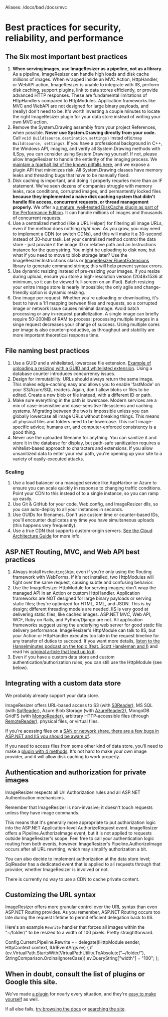Aliases: /docs/bad /docs/mvc


# Best practices for security, reliability, and performance



## The Six most important best practices

1. **When serving images, use ImageResizer as a pipeline, not as a library.** As a pipeline, ImageResizer can handle high loads and disk cache millions of images. When wrapped inside an MVC Action, HttpHandler, or WebAPI action, ImageResizer is unable to integrate with IIS, perform disk caching, support plugins, link to data stores efficiently, or provide advanced HTTP responses. These are fundamental limitations of HttpHandlers compared to HttpModules. Application frameworks like MVC and WebAPI are not designed for large binary payloads, and (really) don't need to be. It's worth investing a couple minutes to locate the right ImageResizer plugin for your data store instead of writing your own MVC action.
2. Remove the System.Drawing assembly from your project References, when possible. **Never use System.Drawing directly from your code.** Call `void Build(source,destination,settings)` instad of`Bitmap Build(source, settings)`. If you have a professional background in C++, the Windows API, imaging, and verify all System.Drawing methods with ILSpy, you can consider using System.Drawing yourself. If not, please allow ImageResizer to handle the entierity of the imaging process. We [maintain a (partial) list of the known pitfalls here](http://www.nathanaeljones.com/blog/2009/20-image-resizing-pitfalls), and we expose a plugin API that minimizes risk. All System.Drawing classes have memory leaks and threading bugs that have to be manually fixed.
3. Disk caching is important, and doing it properly requries more than an IF statement. We've seen dozens of companies struggle with memory leaks, race conditions, corrupted images, and permantently locked files **because they implemented a naive disk caching system that didn't handle file access, concurrent requests, or thread management properly.** We offer a [a mature, well-tested DiskCache plugin as part of the Performance Edition](/plugins/editions/performance). It can handle millions of images and thousands of concurrent requests. 
4. Use a centralized method (like a URL Helper) for filtering all image URLs, even if the method does nothing *right now*. As you grow, you may need to implement a CDN (or switch CDNs), and this will make it a 30-second instead of 30-hour task. Let your centralized method control the data store - just provide it the image ID or relative path and an Instructions instance for the querystring. You might be uploading to disk now, but what if you need to move to blob storage later? Use the ImageResizer.Instructions class or [ImageResizer.FluentExtensions](https://github.com/benfoster/ImageResizer.FluentExtensions) library to generate command strings; this will help prevent syntax errors.
5. Use dynamic resizing instead of pre-resizing your images. If you resize during upload, ensure you store a high-resolution version (2048x1536 at minimum, so it can be viewed full-screen on an iPad). Batch resizing your enitre image store is nearly impossible; the only agile and change-friendly option is dynamic resizing.
6. One image per request. Whether you're uploading or downloading, it's best to have a 1:1 mapping between files and requests, so a corrupted image or network issue causes minimal damage. Avoid batch processing or any in-request parallelization. A single image can briefly require 50-200MB of RAM to process; processing multiple images in a singe request decreases your change of success. Using multiple cores per image is also counter-productive, as throughput and stability are more important theoretical response time. 



## File naming best practices

1. Use a GUID and a whitelisted, lowercase file extension. [Example of uploading a resizing with a GUID and whitelisted extension](/docs/howto/upload-and-resize). Using a database counter introduces concurrency issues. 
2. Design for immutability. URLs should always return the same image. This makes edge-caching easy and allows you to enable 'fastMode' on your S3/Azure/SQL readers. Again, don't allow blobs or files to be edited. Create a new blob or file instead, with a different ID or path.
3. Make sure everything in the path is lowercase. Modern services are a mix of case-insensitive and case-sensitive filesystems and caching systems. Migrating between the two is impossible unless you can globally lowercase all image URLs without breaking things. This means all physical files and folders need to be lowercase. This isn't image-specific advice; humans err, and computer-enforced consistency is a good thing.
4. Never use the uploaded filename for anything. You can sanitize it and store it in the database for display, but path-safe sanitization requires a whitelist-based approach to characters and extensions. If you allow unsanitized data to enter your real path, you're opening up your site to a variety of easily-executed attacks.


### Scaling 

1. Use a load balancer or a managed service like AppHarbor or Azure to ensure you can scale quickly in response to changing traffic conditions. Point your CDN to this instead of to a single instance, so you can ramp up easily.
2. Use Git & GitHub for your code, Web.config, and ImageResizer dlls, so you can auto-deploy to all your instances in seconds.
3. Use GUIDs for filenames. Don't use custom time or counter-based IDs, you'll encounter duplicates any time you have simultaneous uploads (this happens very frequently).
4. Use a true CDN that supports custom-origin servers. [See the Cloud Architecture Guide](/docs/cloud) for more info.

## ASP.NET Routing, MVC, and Web API best practices

1. Always install `MvcRoutingShim`, even if you're only using the Routing framework with WebForms. If it's not installed, two HttpModules will fight over the same request, causing subtle and confusing behavior.
2. Use the ImageResizer HttpModule for serving images; don't wrap the managed API in an Action or custom HttpHandler. Application frameworks are NOT designed for large binary payloads or serving static files; they're optimized for HTML, XML, and JSON. This is by design; different threading models are needed. IIS is very good at delivering static files, like cached images. ASP.NET MVC, Web API, WCF, Ruby on Rails, and Python/Django are not. All application frameworks suggest using the underlying web server for good static file delivery performance.  ImageResizer's HttpModule can talk to IIS, but your Action or HttpHandler executes too late in the request timeline for any transfer of duties to succeed. If you want more details, [listen to the Hanselminutes podcast on the topic (feat. Scott Hansleman and I)](http://www.hanselminutes.com/313/deep-inside-image-resizing-and-scaling-with-aspnet-and-iis-with-imageresizingnet-author-na) and read his [original article that lead up to it](http://www.hanselman.com/blog/BackToBasicsDynamicImageGenerationASPNETControllersRoutingIHttpHandlersAndRunAllManagedModulesForAllRequests.aspx).
3. Even if you have a custom data store and custom authentication/authorization rules, you can still use the HttpModule (see below).

## Integrating with a custom data store

We probably already support your data store.

ImageResizer offers URL-based access to S3 (with [S3Reader](/plugins/s3reader)), MS SQL (with [SqlReader](/plugins/sqlreader)), Azure Blob Storage (with [AzureReader2](/plugins/azurereader2)), MongoDB GridFS (with [MongoReader](/plugins/mongoreader)), arbitrary HTTP-accessible files (through [RemoteReader](/plugins/remotereader)), physical files, or virtual files. 

If you're acessing files on a [SAN or network share, there are a few bugs in ASP.NET and IIS you should be aware of](http://imageresizing.net/docs/howto/avoid-network-limit).

If you need to access files from some other kind of data store, you'll need to make a [plugin with 4 methods](/docs/plugins/virtualimageprovider). It's not hard to make your own image provider, and it will allow disk caching to work properly.

## Authentication and authorization for private images

ImageResizer respects all Url Authorization rules and all ASP.NET Authentication mechanisims.

Remember that ImageResizer is non-invasive; it doesn't touch requests unless they have image commands.

This means that it's generally more appropriate to put authorization logic into the ASP.NET Application-level AuthorizeRequest event. ImageResizer offers a Pipeline.AuthorizeImage event, but it is not applied to requests outside ImageResizer's scope. Feel free to call your authentication logic routing from both events, however. ImageResizer's Pipeline.AuthorizeImage occurs after all URL rewriting, which may simplify authorization a bit.

You can also decide to implement authorization at the data store level; SqlReader has a dedicated event that is applied to all requests through that provider, whether ImageResizer is involved or not.

There is currently no way to use a CDN to cache private content.


## Customizing the URL syntax

ImageResizer offers more granular control over the URL syntax than even ASP.NET Routing provides. As you remember, ASP.NET Routing occurs too late during the request lifetime to permit efficient delegation back to IIS. 

Here's an example `Rewrite` handler that forces all images within the "~/folder/" to be resized to a width of 100 pixels. Pretty straightforward.

  Config.Current.Pipeline.Rewrite += delegate(IHttpModule sender, HttpContext context, IUrlEventArgs ev) {
      if (ev.VirtualPath.StartsWith(VirtualPathUtility.ToAbsolute("~/folder/"), StringComparison.OrdinalIgnoreCase))
          ev.QueryString["width"] = "100";
  };


## When in doubt, consult the list of plugins or Google this site.

We've made [a plugin](/plugins) for nearly every situation, and they're [easy to make yourself](/docs/extend) as well. 

If all else fails, [try browsing the docs](/docs) or [searching the site](/search).



